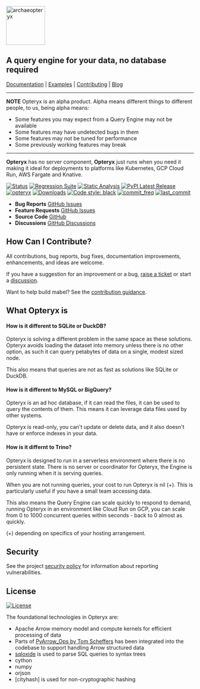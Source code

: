 <img align="centre" alt="archaeopteryx" height="104" src="opteryx.png" />

## A query engine for your data, no database required

[Documentation](https://mabel-dev.github.io/opteryx/) |
[Examples](notebooks) |
[Contributing](.github/CONTRIBUTING.md) |
[Blog](https://medium.com/opteryx)

----

**NOTE**
Opteryx is an alpha product. Alpha means different things to different people, to us, being alpha means:

- Some features you may expect from a Query Engine may not be available
- Some features may have undetected bugs in them
- Some features may not be tuned for performance
- Some previously working features may break

----

**Opteryx** has no server component, **Opteryx** just runs when you need it making it ideal
for deployments to platforms like Kubernetes, GCP Cloud Run, AWS Fargate and Knative.

[![Status](https://img.shields.io/badge/status-alpha-yellowgreen)](https://github.com/mabel-dev/opteryx)
[![Regression Suite](https://github.com/mabel-dev/opteryx/actions/workflows/regression_suite.yaml/badge.svg)](https://github.com/mabel-dev/opteryx/actions/workflows/regression_suite.yaml)
[![Static Analysis](https://github.com/mabel-dev/opteryx/actions/workflows/static_analysis.yml/badge.svg)](https://github.com/mabel-dev/opteryx/actions/workflows/static_analysis.yml)
[![PyPI Latest Release](https://img.shields.io/pypi/v/opteryx.svg)](https://pypi.org/project/opteryx/)
[![opteryx](https://snyk.io/advisor/python/opteryx/badge.svg?style=flat-square)](https://snyk.io/advisor/python/opteryx)
[![Downloads](https://pepy.tech/badge/opteryx)](https://pepy.tech/project/opteryx)
[![Code style: black](https://img.shields.io/badge/code%20style-black-000000.svg)](https://github.com/psf/black)
[![commit_freq](https://img.shields.io/github/commit-activity/m/mabel-dev/opteryx)](https://github.com/mabel-dev/opteryx/commits)
[![last_commit](https://img.shields.io/github/last-commit/mabel-dev/opteryx)](https://github.com/mabel-dev/opteryx/commits)

 
- **Bug Reports** [GitHub Issues](https://github.com/mabel-dev/opteryx/issues/new/choose)  
- **Feature Requests** [GitHub Issues](https://github.com/mabel-dev/opteryx/issues/new/choose)  
- **Source Code**  [GitHub](https://github.dev/mabel-dev/opteryx)  
- **Discussions** [GitHub Discussions](https://github.com/mabel-dev/opteryx/discussions)

## How Can I Contribute?

All contributions, bug reports, bug fixes, documentation improvements, enhancements, and ideas are welcome.

If you have a suggestion for an improvement or a bug, 
[raise a ticket](https://github.com/mabel-dev/opteryx/issues/new/choose) or start a
[discussion](https://github.com/mabel-dev/opteryx/discussions).

Want to help build mabel? See the [contribution guidance](https://github.com/mabel-dev/opteryx/blob/main/.github/CONTRIBUTING.md).

## What Opteryx is

#### How is it different to SQLite or DuckDB?

Opteryx is solving a different problem in the same space as these solutions. Opteryx
avoids loading the dataset into memory unless there is no other option, as such it
can query petabytes of data on a single, modest sized node.

This also means that queries are not as fast as solutions like SQLite or DuckDB.

#### How is it different to MySQL or BigQuery?

Opteryx is an ad hoc database, if it can read the files, it can be used to query 
the contents of them. This means it can leverage data files used by other systems.

Opteryx is read-only, you can't update or delete data, and it also doesn't have or
enforce indexes in your data.

#### How is it differnt to Trino?

Opteryx is designed to run in a serverless environment where there is no persistent
state. There is no server or coordinator for Opteryx, the Engine is only running when
it is serving queries.

When you are not running queries, your cost to run Opteryx is nil (+). This is
particularly useful if you have a small team accessing data.

This also means the Query Engine can scale quickly to respond to demand, running
Opteryx in an environment like Cloud Run on GCP, you can scale from 0 to 1000
concurrent queries within seconds - back to 0 almost as quickly.

(+) depending on specifics of your hosting arrangement.

## Security

See the project [security policy](SECURITY.md) for information about reporting
vulnerabilities.

## License

[![License](https://img.shields.io/badge/License-Apache%202.0-blue.svg)](https://github.com/mabel-dev/opteryx/blob/master/LICENSE)



The foundational technologies in Opteryx are:

- Apache Arrow memory model and compute kernels for efficient processing of data
- Parts of [PyArrow_Ops by Tom Scheffers](https://github.com/TomScheffers/pyarrow_ops/blob/main/LICENSE) has been integrated into the codebase to support handling Arrow structured data
- [sqloxide](https://github.com/wseaton/sqloxide) is used to parse SQL queries to syntax trees
- cython
- numpy
- orjson
- [cityhash] is used for non-cryptographic hashing